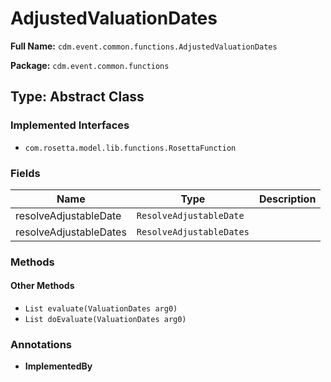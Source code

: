 # AdjustedValuationDates

**Full Name:** `cdm.event.common.functions.AdjustedValuationDates`

**Package:** `cdm.event.common.functions`

## Type: Abstract Class

### Implemented Interfaces

- `com.rosetta.model.lib.functions.RosettaFunction`

### Fields

| Name | Type | Description |
|------|------|-------------|
| resolveAdjustableDate | `ResolveAdjustableDate` |  |
| resolveAdjustableDates | `ResolveAdjustableDates` |  |

### Methods

#### Other Methods

- `List evaluate(ValuationDates arg0)`
- `List doEvaluate(ValuationDates arg0)`

### Annotations

- **ImplementedBy**

